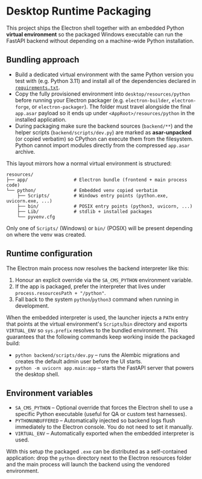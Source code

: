 # Desktop Runtime Packaging

This project ships the Electron shell together with an embedded Python **virtual
environment** so the packaged Windows executable can run the FastAPI backend
without depending on a machine-wide Python installation.

## Bundling approach

* Build a dedicated virtual environment with the same Python version you test
  with (e.g. Python 3.11) and install all of the dependencies declared in
  [`requirements.txt`](../requirements.txt).
* Copy the fully provisioned environment into `desktop/resources/python` before
  running your Electron packager (e.g. `electron-builder`, `electron-forge`, or
  `electron-packager`). The folder must travel alongside the final `app.asar`
  payload so it ends up under `<AppRoot>/resources/python` in the installed
  application.
* During packaging make sure the backend sources (`backend/**`) and the helper
  scripts (`backend/scripts/dev.py`) are marked as **asar-unpacked** (or copied
  verbatim) so CPython can execute them from the filesystem. Python cannot
  import modules directly from the compressed `app.asar` archive.

This layout mirrors how a normal virtual environment is structured:

```
resources/
├── app/                 # Electron bundle (frontend + main process code)
└── python/              # Embedded venv copied verbatim
    ├── Scripts/         # Windows entry points (python.exe, uvicorn.exe, ...)
    ├── bin/             # POSIX entry points (python3, uvicorn, ...)
    ├── Lib/             # stdlib + installed packages
    └── pyvenv.cfg
```

Only one of `Scripts/` (Windows) or `bin/` (POSIX) will be present depending on
where the venv was created.

## Runtime configuration

The Electron main process now resolves the backend interpreter like this:

1. Honour an explicit override via the `SA_CMS_PYTHON` environment variable.
2. If the app is packaged, prefer the interpreter that lives under
   `process.resourcesPath + "/python"`.
3. Fall back to the system `python`/`python3` command when running in
   development.

When the embedded interpreter is used, the launcher injects a `PATH` entry that
points at the virtual environment's `Scripts`/`bin` directory and exports
`VIRTUAL_ENV` so `sys.prefix` resolves to the bundled environment. This guarantees
that the following commands keep working inside the packaged build:

* `python backend/scripts/dev.py` – runs the Alembic migrations and creates the
  default admin user before the UI starts.
* `python -m uvicorn app.main:app` – starts the FastAPI server that powers the
  desktop shell.

## Environment variables

* `SA_CMS_PYTHON` – Optional override that forces the Electron shell to use a
  specific Python executable (useful for QA or custom test harnesses).
* `PYTHONUNBUFFERED` – Automatically injected so backend logs flush immediately
  to the Electron console. You do not need to set it manually.
* `VIRTUAL_ENV` – Automatically exported when the embedded interpreter is used.

With this setup the packaged `.exe` can be distributed as a self-contained
application: drop the `python` directory next to the Electron resources folder
and the main process will launch the backend using the vendored environment.
